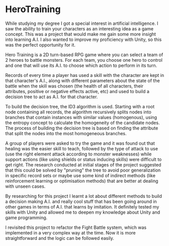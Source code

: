 # HeroTraining

While studying my degree I got a special interest in artificial intelligence. I saw the ability to train your characters as an interesting idea as a game concept. This was a project that would make me gain some more insight into learning A.I. I also wanted to improve my proficiency with Unity, so this was the perfect opportunity for it.

Hero Training is a 2D turn-based RPG game where you can select a team of 2 heroes to battle monsters. For each team, you choose one hero to control and one that will use its A.I. to choose which action to perform in its turn.

Records of every time a player has used a skill with the character are kept in that character's A.I., along with different parameters about the state of the battle when the skill was chosen (the health of all characters, their attributes, positive or negative effects active, etc) and used to build a decision tree to act as A.I. for that character.

To build the decision tree, the ID3 algorithm is used. Starting with a root node containing all records, the algorithm recursively splits nodes into branches that contain instances with similar values (homogenous), using the entropy concept to calculate the homogeneity of the candidate nodes. The process of building the decision tree is based on finding the attribute that split the nodes into the most homogeneous branches.

A group of players were asked to try the game and it was found out that healing was the easier skill to teach, followed by the type of attack to use (use the right element attack according to monster weaknesses) while support actions (like using shields or status inducing skills) were difficult to get right. The research conducted at initial stages of the project suggested that this could be solved by "pruning" the tree to avoid poor generalization in specific record sets or maybe use some kind of indirect methods (like reinforcement learning or optimisation methods) that are better at dealing with unseen cases.

By researching for this project I learnt a lot about different methods to build a decision making A.I. and really cool stuff that has been going around in other games in terms of A.I. that learns by imitation. It definitely tested my skills with Unity and allowed me to deepen my knowledge about Unity and game programming.

I revisited this project to refactor the Fight Battle system, which was implemented in a very complex way at the time. Now it is more straightforward and the logic can be followed easily.
